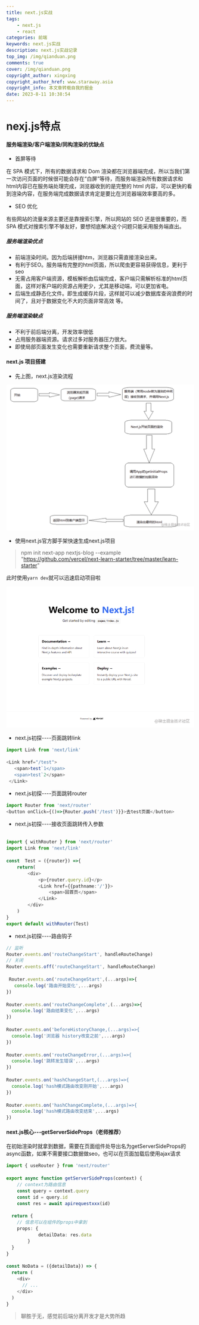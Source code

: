 ```yaml
---
title: next.js实战
tags: 
    - next.js
    - react
categories: 前端
keywords: next.js实战
description: next.js实战记录
top_img: /img/qianduan.png
comments: true
cover: /img/qianduan.png
copyright_author: xingxing
copyright_author_href: www.staraway.asia
copyright_info: 本文章转载自我的掘金
date: 2023-8-11 10:38:54
---
```




# nexj.js特点

#### 服务端渲染/客户端渲染/同构渲染的优缺点

- 首屏等待

在 SPA 模式下，所有的数据请求和 Dom 渲染都在浏览器端完成，所以当我们第一次访问页面的时候很可能会存在“白屏”等待，而服务端渲染所有数据请求和 html内容已在服务端处理完成，浏览器收到的是完整的 html 内容，可以更快的看到渲染内容，在服务端完成数据请求肯定是要比在浏览器端效率要高的多。

- SEO 优化

有些网站的流量来源主要还是靠搜索引擎，所以网站的 SEO 还是很重要的，而 SPA 模式对搜索引擎不够友好，要想彻底解决这个问题只能采用服务端直出。

##### 服务端渲染优点
- 前端渲染时间。因为后端拼接htm，浏览器只需直接渲染出来。
- 有利于SEO。服务端有完整的html页面，所以爬虫更容易获得信息，更利于seo
- 无需占用客户端资源，模板解析由后端完成，客户端只需解析标准的html页面，这样对客户端的资源占用更少，尤其是移动端，可以更加省电。
- 后端生成静态化文件。即生成缓存片段，这样就可以减少数据库查询浪费的时间了，且对于数据变化不大的页面非常高效 等。

##### 服务端渲染缺点
- 不利于前后端分离，开发效率很低
- 占用服务器端资源。请求过多对服务器压力很大。
- 即使局部页面发生变化也需要重新请求整个页面，费流量等。


#### next.js 项目搭建
- 先上图，next.js渲染流程

![1](../images/next-js实战-1701744261397.png)

- 使用next.js官方脚手架快速生成next.js项目

> npm init next-app nextjs-blog --example "https://github.com/vercel/next-learn-starter/tree/master/learn-starter"

此时使用`yarn dev`就可以迅速启动项目啦


![2](../images/next-js实战-1701744267906.png)

- next.js初探----页面跳转link

```typescript
import Link from 'next/link'

<Link href="/test">
   <span>test`1</span>
   <span>test`2</span>
 </Link>
```
- next.js初探----页面跳转router
```typescript
import Router from 'next/router'
<button onClick={()=>{Router.push('/test')}}>去test页面</button>
```

- next.js初探----接收页面跳转传入参数
```typescript

import { withRouter } from 'next/router'
import Link from 'next/link'

const  Test = ({router}) =>{
    return(
        <div>
            <p>{router.query.id}</p>
            <Link href={{pathname:'/'}}>
                <span>回首页</span>
            </Link>
        </div>
    )
}
export default withRouter(Test)

```

- next.js初探----路由钩子

```typescript
// 监听
Router.events.on('routeChangeStart', handleRouteChange)
// 关闭
Router.events.off('routeChangeStart', handleRouteChange)

 Router.events.on('routeChangeStart',(...args)=>{
   console.log('路由开始变化',...args)
})

Router.events.on('routeChangeComplete',(...args)=>{
  console.log('路由结束变化',...args)
})

Router.events.on('beforeHistoryChange,(...args)=>{
  console.log('浏览器 history改变之前',...args)
})

Router.events.on('routeChangeError,(...args)=>{
  console.log('跳转发生错误',...args)
})

Router.events.on('hashChangeStart,(...args)=>{
  console.log('hash模式路由改变刚开始',...args)
})

Router.events.on('hashChangeComplete,(...args)=>{
  console.log('hash模式路由改变结束',...args)
})
```

#### next.js核心---getServerSideProps（老师推荐）

在初始渲染时就拿到数据，需要在页面组件处导出名为getServerSideProps的async函数，如果不需要接口数据做seo，也可以在页面加载后使用ajax请求
```typescript
import { useRouter } from 'next/router'

export async function getServerSideProps(context) {
	// context为路由信息
	const query = context.query
	const id = query.id
	const res = await apirequestxxx(id)

  return {
  	// 信息可以在组件的props中拿到
    props: {
			detailData: res.data
		}
  }
}

const NoData = ({detailData}) => {
  return (
    <div>
      // ...
    </div>
  )
}

```

> 聊胜于无，感觉前后端分离开发才是大势所趋


